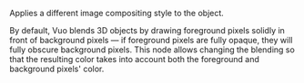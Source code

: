 Applies a different image compositing style to the object.

By default, Vuo blends 3D objects by drawing foreground pixels solidly in front of background pixels — if foreground pixels are fully opaque, they will fully obscure background pixels.  This node allows changing the blending so that the resulting color takes into account both the foreground and background pixels' color.

